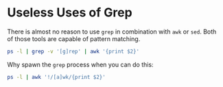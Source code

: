 # Useless Uses of Grep

There is almost no reason to use `grep` in combination with `awk` or `sed`.  Both of those tools are capable of
pattern matching.

``` bash
ps -l | grep -v '[g]rep' | awk '{print $2}'
```

Why spawn the `grep` process when you can do this:

``` bash
ps -l | awk '!/[a]wk/{print $2}'
```
